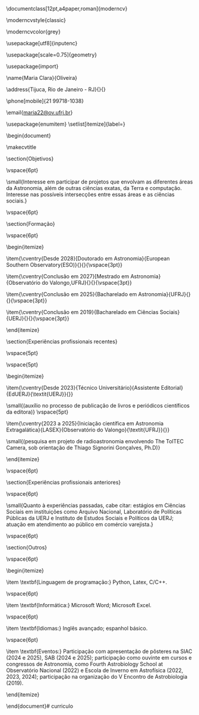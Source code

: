 \documentclass[12pt,a4paper,roman]{moderncv}      

\moderncvstyle{classic}      

\moderncvcolor{grey}      

\usepackage[utf8]{inputenc} 

\usepackage[scale=0.75]{geometry}

\usepackage{import}


\name{Maria Clara}{Oliveira}


\address{Tijuca, Rio de Janeiro - RJ}{}{}

\phone[mobile]{21 99718-1038}       

\email{maria22@ov.ufrj.br}                               

\usepackage{enumitem}
\setlist[itemize]{label=}

\begin{document}

\makecvtitle 

\section{Objetivos}

\vspace{6pt}

\small{Interesse em participar de projetos que envolvam as diferentes áreas da Astronomia, além de outras ciências exatas, da Terra e computação. Interesse nas possíveis intersecções entre essas áreas e as ciências sociais.}

\vspace{6pt}

\section{Formação}

\vspace{6pt}

\begin{itemize}

\item{\cventry{Desde 2028}[Doutorado em Astronomia}{European Southern Observatory(ESO)}{}{}{\vspace{3pt}}

\item{\cventry{Conclusão em 2027}[Mestrado em Astronomia}{Observatório do Valongo,UFRJ}{}{}{\vspace{3pt}}

\item{\cventry{Conclusão em 2025}{Bacharelado em Astronomia}{UFRJ}{}{}{\vspace{3pt}}

\item{\cventry{Conclusão em 2019}{Bacharelado em Ciências Sociais}{UERJ}{}{}{\vspace{3pt}}

\end{itemize}

\section{Experiências profissionais recentes}

\vspace{5pt}

\vspace{5pt}

\begin{itemize}

\item{\cventry{Desde 2023}{Técnico Universitário}{Assistente Editorial}{EdUERJ}{\textit{UERJ}}{}}

\small{(auxílio no processo de publicação de livros e periódicos científicos da editora)}
\vspace{5pt}

\item{\cventry{2023 a 2025}{Iniciação científica em Astronomia Extragalática}{LASEX}{Observatório do Valongo}{\textit{UFRJ}}{}} 

\small{(pesquisa em projeto de radioastronomia envolvendo The TolTEC Camera, sob orientação de Thiago Signorini Gonçalves, Ph.D)}


\end{itemize}

\vspace{6pt}

\section{Experiências profissionais anteriores}

\vspace{6pt}

\small{Quanto à experiências passadas, cabe citar: estágios em Ciências Sociais em instituições como Arquivo Nacional, Laboratório de Políticas Públicas da UERJ e Instituto de Estudos Sociais e Políticos da UERJ; atuação em atendimento ao público em comércio varejista.}

\vspace{6pt}

\section{Outros}

\vspace{6pt}

\begin{itemize}

\item \textbf{Linguagem de programação:} Python, Latex, C/C++.

\vspace{6pt}

\item \textbf{Informática:} Microsoft Word; Microsoft Excel.

\vspace{6pt}

\item \textbf{Idiomas:} Inglês avançado; espanhol básico.

\vspace{6pt}

\item \textbf{Eventos:} Participação com apresentação de pôsteres na SIAC (2024 e 2025), SAB (2024 e 2025); participação como ouvinte em cursos e congressos de Astronomia, como Fourth Astrobiology School at Observatório Nacional (2022) e Escola de Inverno em Astrofísica (2022, 2023, 2024); participação na organização do V Encontro de Astrobiologia (2019).

\end{itemize}

\end{document}# curriculo
